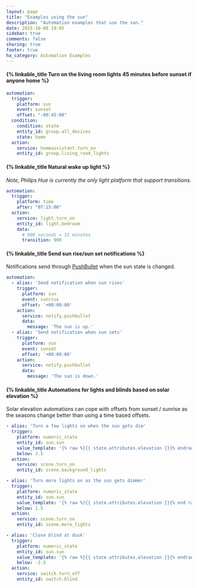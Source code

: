 ```yaml
---
layout: page
title: "Examples using the sun"
description: "Automation examples that use the sun."
date: 2015-10-08 19:05
sidebar: true
comments: false
sharing: true
footer: true
ha_category: Automation Examples
---
```


#### {% linkable_title Turn on the living room lights 45 minutes before sunset if anyone home  %}

```yaml
automation:
  trigger:
    platform: sun
    event: sunset
    offset: "-00:45:00"
  condition:
    condition: state
    entity_id: group.all_devices
    state: home
  action:
    service: homeassistant.turn_on
    entity_id: group.living_room_lights
```

#### {% linkable_title Natural wake up light  %}

_Note, Philips Hue is currently the only light platform that support transitions._

```yaml
automation:
  trigger:
    platform: time
    after: "07:15:00"
  action:
    service: light.turn_on
    entity_id: light.bedroom
    data:
      # 900 seconds = 15 minutes
      transition: 900
```

#### {% linkable_title Send sun rise/sun set notifications %}

Notifications send through [PushBullet](/components/notify.pushbullet/) when the sun state is changed.

```yaml
automation:
  - alias: 'Send notification when sun rises'
    trigger:
      platform: sun
      event: sunrise
      offset: '+00:00:00'
    action:
      service: notify.pushbullet
      data:
        message: 'The sun is up.'
  - alias: 'Send notification when sun sets'
    trigger:
      platform: sun
      event: sunset
      offset: '+00:00:00'
    action:
      service: notify.pushbullet
      data:
        message: 'The sun is down.'
```

#### {% linkable_title Automations for lights and blinds based on solar elevation %}

Solar elevation automations can cope with offsets from sunset / sunrise as the seasons change better than using a time based offsets.

```yaml
- alias: 'Turn a few lights on when the sun gets dim'
  trigger:
    platform: numeric_state
    entity_id: sun.sun
    value_template: '{% raw %}{{ state.attributes.elevation }}{% endraw %}'
    below: 3.5
  action:
    service: scene.turn_on
    entity_id: scene.background_lights

- alias: 'Turn more lights on as the sun gets dimmer'
  trigger:
    platform: numeric_state
    entity_id: sun.sun
    value_template: '{% raw %}{{ state.attributes.elevation }}{% end raw %}'
    below: 1.5
  action:
    service: scene.turn_on
    entity_id: scene.more_lights

- alias: 'Close blind at dusk'
  trigger:
    platform: numeric_state
    entity_id: sun.sun
    value_template: '{% raw %}{{ state.attributes.elevation }}{% endraw %}'
    below: -2.5
  action:
    service: switch.turn_off
    entity_id: switch.blind

```
